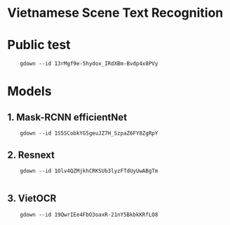 # Vietnamese Scene Text Recognition

# Public test
```
    gdown --id 13rMgf9e-5hydox_IRdXBm-Bvdp4x8PVy
```

# Models
## 1. Mask-RCNN efficientNet
```
    gdown --id 1S5SCobkYG5geuJZ7H_SzpaZ6FY8ZgRpY
```

## 2. Resnext 
```
    gdown --id 1Olv4QZMjkhCRKSUb3lyzFTdUyUwABgTm
    
```
## 3. VietOCR 
```
    gdown --id 19QwrIEe4FbO3oaxR-21nY5BkbkKRfLO8
```